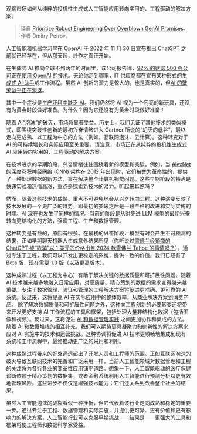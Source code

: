 
<!--
title: 优先考虑稳健的工程设计，而非过度吹嘘的生成式人工智能承诺
cover: https://cdn.thenewstack.io/media/2024/09/8b0d8cb7-thisisengineering-ttmuplynmhu-unsplash-scaled.jpg
-->

观察市场如何从纯粹的投机性生成式人工智能应用转向实用的、工程驱动的解决方案。

> 译自 [Prioritize Robust Engineering Over Overblown GenAI Promises](https://thenewstack.io/prioritize-robust-engineering-over-overblown-genai-promises/)，作者 Dmitry Petrov。

人工智能和机器学习早在 OpenAI 于 2022 年 11 月 30 日宣布推出 ChatGPT 之前就已经存在，但从那天起，炒作才真正开始。

在生成式 AI 推向全球不到两年的时间里，该公司报告称，[92% 的财富 500 强公司正在使用 OpenAI 的技术](https://www.reuters.com/technology/openais-altman-pitches-chatgpt-enterprise-large-firms-including-some-microsoft-2024-04-12/)。无论你走到哪里，IT 供应商都在宣布某种形式的[生成式 AI 助手](https://thenewstack.io/how-generative-ai-coding-assistants-increase-developer-velocity/)或工作流程。虽然 AI 创新的潜力是惊人的，也是真实的，但[AI 的繁荣似乎正在消退](https://www.vox.com/technology/2023/8/19/23837705/openai-chatgpt-microsoft-bing-google-generating-less-interest)。

其中一个症状是[生产环境中缺乏 AI](https://thenewstack.io/why-ai-cant-fix-your-production-issues/)。我们仍然将 AI 视为一个闪亮的新玩具，还没有为黄金时段做好准备。为什么？因为它还没有为黄金时段做好准备！

随着 AI“泡沫”的破灭，市场将显著受益。历史上，我们见证了其他技术的类似模式，即围绕突破性创新的最初兴奋情绪进入 Gartner 所说的“幻灭的低谷”，最终走向更成熟、以工程为中心的方法（例如，互联网泡沫、云计算）。这种转变对于 AI 的可持续增长和实际应用至关重要。请注意，市场正在从纯粹的投机性生成式 AI 应用转向实用的、工程驱动的解决方案。

在技术进步的早期阶段，兴奋情绪往往围绕着新的模型和突破。例如，当 [AlexNet 的深度卷积神经网络](https://thenewstack.io/the-evolution-of-the-ai-stack-from-foundations-to-agents/) (CNN) 架构在 2012 年出现时，它们被誉为革命性的，提供了一种处理数据的新方法，旨在解决整个计算机视觉问题。这些早期阶段的特点是快速实验和热情高涨，重点是探索新技术的潜力。听起来耳熟吗？

然而，随着这些技术的成熟，重点不可避免地会从兴奋转向工程。这种演变反映了技术发展的一个更广泛的趋势，即最初的突破之后是一段严格的改进和实际实施的时期。AI 现在也发生了同样的情况。当前的阶段是从对先进 LLM 模型的最初兴奋转向更结构化的方法，强调工程、生产和数据管理。

这种转变是有益的，原因有很多。在最初的兴奋阶段，模型有时会产生不可预测的结果，正如早期聊天机器人生成意外结果所见（你听说过[雪佛兰经销商的 ChatGPT 被“欺骗”以 1 美元的价格出售 2024 款雪佛兰 Tahoe 的事情吗？](https://hothardware.com/news/car-dealerships-chatgpt-goes-awry-when-internet-gets-to-it)）。通过专注于工程，我们可以开发出更稳定的系统，提供一致的价值。我们已经有了 Beta 版，现在需要 1.0 版（以及更高版本）。

这种成熟过程（以工程为中心）有助于解决关键的数据质量和可扩展性问题。随着 AI 技术越来越多地融入日常应用，对高质量、精心策划的数据的需求变得越来越重要。专注于数据管理、验证和管理的工程解决方案将促进更准确、更可靠的 AI 系统。反过来，这将提高 AI 在实际应用中的整体效率，从商业解决方案到消费产品。
除了解决数据质量和可扩展性问题之外，这种向工程创新的必要转变还将带来开发更好支持 AI 工作流程的工具和框架，包括处理大量非结构化数据（包括图像和视频）。反过来，这将促进 [AI 和数据管理实践](https://thenewstack.io/exploring-the-power-and-challenges-of-ai-in-serviceops/) 之间更加协作和集成的方法。随着 AI 和数据堆栈的相互补充，我们可以期待更具凝聚力和创新性的解决方案来应对 AI 实施中的技术和运营挑战。这种协调将促进 AI 技术更顺畅地集成到现有系统和工作流程中，最终推动更广泛的采用和利用。

这种成熟过程带来的好处远远超出了开发人员和工程师的范围。正如互联网泡沫的破灭导致互联网技术的完善和广泛采用一样，当前人工智能领域对数据管理和工程的关注将为各行各业的变革性应用铺平道路。想象一下，人工智能驱动的医疗保健诊断依赖于精心策划的数据集，或者金融系统利用人工智能进行预测分析以更有效地管理风险。这些进步不仅仅是增强技术能力；它们还关系到改善整个社会的结果。

虽然人工智能泡沫的破裂看似一种挫折，但它代表着该行业走向成熟和稳定的重要一步。通过专注于工程、数据管理和实际实施，并提供更可靠、更有价值和更有影响力的解决方案，人工智能行业可以克服早期挑战——结果是——更强大的工具和框架将使工程师和数据科学家受益。
